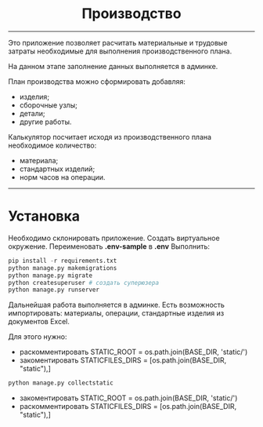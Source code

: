 <h1 align="center">Производство</h1>

---
Это приложение позволяет расчитать материальные и трудовые затраты 
необходимые для выполнения производственного плана.

На данном этапе заполнение данных выполняется в админке.

План производства можно сформировать добавляя:
- изделия;
- сборочные узлы;
- детали;
- другие работы.

Калькулятор посчитает исходя из производственного плана
необходимое количество:
- материала;
- стандартных изделий;
- норм часов на операции.
---

# Установка

Необходимо склонировать приложение. Создать виртуальное окружение.
Переименовать **.env-sample** в **.env**
Выполнить:
```Python
pip install -r requirements.txt
python manage.py makemigrations
python manage.py migrate
python createsuperuser # создать суперюзера
python manage.py runserver
```
Дальнейшая работа выполняется в админке.
Есть возможность импортировать: материалы, операции, стандартные изделия из документов
Excel. 

Для этого нужно: 
- раскомментировать STATIC_ROOT = os.path.join(BASE_DIR, 'static/')
- закоментировать STATICFILES_DIRS = [os.path.join(BASE_DIR, "static"),]
```Python
python manage.py collectstatic
```
- закоментировать STATIC_ROOT = os.path.join(BASE_DIR, 'static/')
- раскомментировать STATICFILES_DIRS = [os.path.join(BASE_DIR, "static"),]


